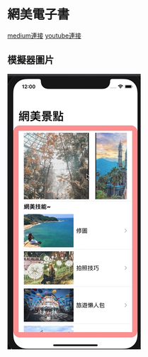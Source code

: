 # 網美電子書

[medium連接](hhttps://medium.com/海大-ios-app-程式設計/網美電子書-4b8c4b0bf34d)
[youtube連接](https://youtu.be/Ktt_Xs3ybHA)

## 模擬器圖片
![](./image/cover.png)